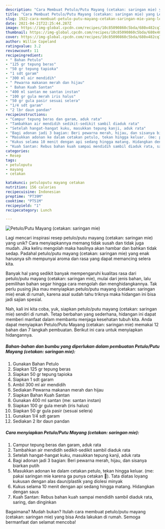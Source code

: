 ```yaml
---
description: "Cara Membuat Petulo/Putu Mayang (cetakan: saringan mie) yang Lezat Sekali"
title: "Cara Membuat Petulo/Putu Mayang (cetakan: saringan mie) yang Lezat Sekali"
slug: 1922-cara-membuat-petulo-putu-mayang-cetakan-saringan-mie-yang-lezat-sekali
date: 2021-04-21T22:25:44.287Z
image: https://img-global.cpcdn.com/recipes/10c85090860c5bda/680x482cq70/petuloputu-mayang-cetakan-saringan-mie-foto-resep-utama.jpg
thumbnail: https://img-global.cpcdn.com/recipes/10c85090860c5bda/680x482cq70/petuloputu-mayang-cetakan-saringan-mie-foto-resep-utama.jpg
cover: https://img-global.cpcdn.com/recipes/10c85090860c5bda/680x482cq70/petuloputu-mayang-cetakan-saringan-mie-foto-resep-utama.jpg
author: Willie Copeland
ratingvalue: 3.2
reviewcount: 11
recipeingredient:
- " Bahan Petulo"
- "125 gr tepung beras"
- "50 gr tepung tapioka"
- "1 sdt garam"
- "300 ml air mendidih"
- " Pewarna makanan merah dan hijau"
- " Bahan Kuah Santan"
- "400 ml santan me santan instan"
- "100 gr gula merah iris halus"
- "50 gr gula pasir sesuai selera"
- "1/4 sdt garam"
- "2 lbr daun pandan"
recipeinstructions:
- "Campur tepung beras dan garam, aduk rata"
- "Tambahkan air mendidih sedikit-sedikit sambil diaduk rata"
- "Setelah hangat-hangat kuku, masukkan tepung kanji, aduk rata"
- "Bagi adonan jadi 3 bagian: Beri pewarna merah, hijau, dan sisanya biarkan putih"
- "Masukkan adonan ke dalam cetakan petulo, tekan hingga keluar. (me: pakai saringan mie karena ga punya cetakan 🤭). Tata diatas loyang kukusan dengan alas daun/plastik yang diolesi minyak"
- "Kukus selama 10 menit dengan api sedang hingga matang. Hidangkan dengan saus"
- "Kuah Santan: Rebus bahan kuah sampai mendidih sambil diaduk rata, saring, dan dinginkan"
categories:
- Resep
tags:
- petuloputu
- mayang
- cetakan

katakunci: petuloputu mayang cetakan 
nutrition: 156 calories
recipecuisine: Indonesian
preptime: "PT39M"
cooktime: "PT51M"
recipeyield: "1"
recipecategory: Lunch

---
```



![Petulo/Putu Mayang (cetakan: saringan mie)](https://img-global.cpcdn.com/recipes/10c85090860c5bda/680x482cq70/petuloputu-mayang-cetakan-saringan-mie-foto-resep-utama.jpg)

Lagi mencari inspirasi resep petulo/putu mayang (cetakan: saringan mie) yang unik? Cara menyiapkannya memang tidak susah dan tidak juga mudah. Jika keliru mengolah maka hasilnya akan hambar dan bahkan tidak sedap. Padahal petulo/putu mayang (cetakan: saringan mie) yang enak harusnya sih mempunyai aroma dan rasa yang dapat memancing selera kita.



Banyak hal yang sedikit banyak mempengaruhi kualitas rasa dari petulo/putu mayang (cetakan: saringan mie), mulai dari jenis bahan, lalu pemilihan bahan segar hingga cara mengolah dan menghidangkannya. Tak perlu pusing jika mau menyiapkan petulo/putu mayang (cetakan: saringan mie) enak di rumah, karena asal sudah tahu triknya maka hidangan ini bisa jadi sajian spesial.


Nah, kali ini kita coba, yuk, siapkan petulo/putu mayang (cetakan: saringan mie) sendiri di rumah. Tetap berbahan yang sederhana, hidangan ini dapat memberi manfaat dalam membantu menjaga kesehatan tubuh kita. Anda dapat menyiapkan Petulo/Putu Mayang (cetakan: saringan mie) memakai 12 bahan dan 7 langkah pembuatan. Berikut ini cara untuk menyiapkan hidangannya.

<!--inarticleads1-->

##### Bahan-bahan dan bumbu yang diperlukan dalam pembuatan Petulo/Putu Mayang (cetakan: saringan mie):

1. Gunakan  Bahan Petulo
1. Siapkan 125 gr tepung beras
1. Siapkan 50 gr tepung tapioka
1. Siapkan 1 sdt garam
1. Ambil 300 ml air mendidih
1. Sediakan  Pewarna makanan merah dan hijau
1. Siapkan  Bahan Kuah Santan
1. Gunakan 400 ml santan (me: santan instan)
1. Siapkan 100 gr gula merah (iris halus)
1. Siapkan 50 gr gula pasir (sesuai selera)
1. Gunakan 1/4 sdt garam
1. Sediakan 2 lbr daun pandan




<!--inarticleads2-->

##### Cara menyiapkan Petulo/Putu Mayang (cetakan: saringan mie):

1. Campur tepung beras dan garam, aduk rata
1. Tambahkan air mendidih sedikit-sedikit sambil diaduk rata
1. Setelah hangat-hangat kuku, masukkan tepung kanji, aduk rata
1. Bagi adonan jadi 3 bagian: Beri pewarna merah, hijau, dan sisanya biarkan putih
1. Masukkan adonan ke dalam cetakan petulo, tekan hingga keluar. (me: pakai saringan mie karena ga punya cetakan 🤭). Tata diatas loyang kukusan dengan alas daun/plastik yang diolesi minyak
1. Kukus selama 10 menit dengan api sedang hingga matang. Hidangkan dengan saus
1. Kuah Santan: Rebus bahan kuah sampai mendidih sambil diaduk rata, saring, dan dinginkan




Bagaimana? Mudah bukan? Itulah cara membuat petulo/putu mayang (cetakan: saringan mie) yang bisa Anda lakukan di rumah. Semoga bermanfaat dan selamat mencoba!
